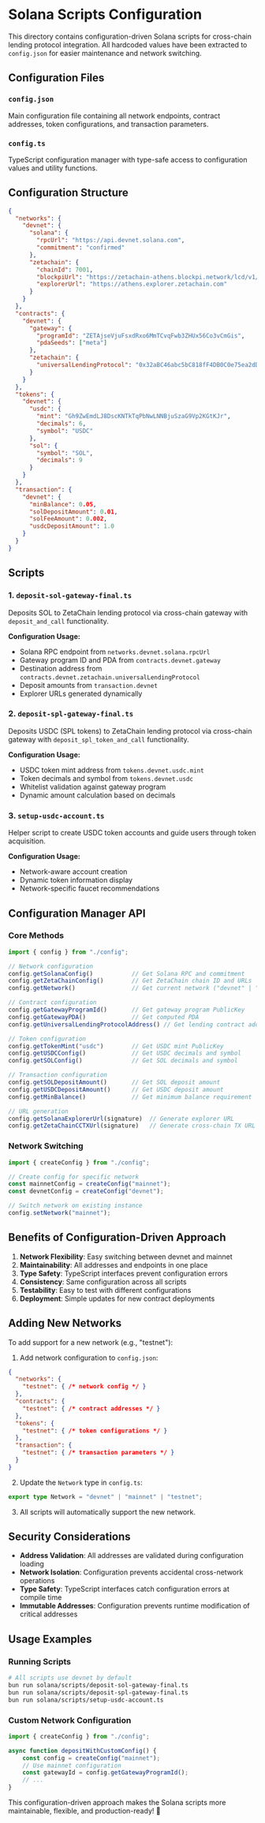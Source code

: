 # Solana Scripts Configuration

This directory contains configuration-driven Solana scripts for cross-chain lending protocol integration. All hardcoded values have been extracted to `config.json` for easier maintenance and network switching.

## Configuration Files

### `config.json`
Main configuration file containing all network endpoints, contract addresses, token configurations, and transaction parameters.

### `config.ts`
TypeScript configuration manager with type-safe access to configuration values and utility functions.

## Configuration Structure

```json
{
  "networks": {
    "devnet": {
      "solana": {
        "rpcUrl": "https://api.devnet.solana.com",
        "commitment": "confirmed"
      },
      "zetachain": {
        "chainId": 7001,
        "blockpiUrl": "https://zetachain-athens.blockpi.network/lcd/v1/public/zeta-chain/crosschain/inboundHashToCctxData",
        "explorerUrl": "https://athens.explorer.zetachain.com"
      }
    }
  },
  "contracts": {
    "devnet": {
      "gateway": {
        "programId": "ZETAjseVjuFsxdRxo6MmTCvqFwb3ZHUx56Co3vCmGis",
        "pdaSeeds": ["meta"]
      },
      "zetachain": {
        "universalLendingProtocol": "0x32aBC46abc5bC818fF4DB0C0e75ea2dDbb2D9a13"
      }
    }
  },
  "tokens": {
    "devnet": {
      "usdc": {
        "mint": "Gh9ZwEmdLJ8DscKNTkTqPbNwLNNBjuSzaG9Vp2KGtKJr",
        "decimals": 6,
        "symbol": "USDC"
      },
      "sol": {
        "symbol": "SOL",
        "decimals": 9
      }
    }
  },
  "transaction": {
    "devnet": {
      "minBalance": 0.05,
      "solDepositAmount": 0.01,
      "solFeeAmount": 0.002,
      "usdcDepositAmount": 1.0
    }
  }
}
```

## Scripts

### 1. `deposit-sol-gateway-final.ts`
Deposits SOL to ZetaChain lending protocol via cross-chain gateway with `deposit_and_call` functionality.

**Configuration Usage:**
- Solana RPC endpoint from `networks.devnet.solana.rpcUrl`
- Gateway program ID and PDA from `contracts.devnet.gateway`
- Destination address from `contracts.devnet.zetachain.universalLendingProtocol`
- Deposit amounts from `transaction.devnet`
- Explorer URLs generated dynamically

### 2. `deposit-spl-gateway-final.ts`
Deposits USDC (SPL tokens) to ZetaChain lending protocol via cross-chain gateway with `deposit_spl_token_and_call` functionality.

**Configuration Usage:**
- USDC token mint address from `tokens.devnet.usdc.mint`
- Token decimals and symbol from `tokens.devnet.usdc`
- Whitelist validation against gateway program
- Dynamic amount calculation based on decimals

### 3. `setup-usdc-account.ts`
Helper script to create USDC token accounts and guide users through token acquisition.

**Configuration Usage:**
- Network-aware account creation
- Dynamic token information display
- Network-specific faucet recommendations

## Configuration Manager API

### Core Methods

```typescript
import { config } from "./config";

// Network configuration
config.getSolanaConfig()           // Get Solana RPC and commitment
config.getZetaChainConfig()        // Get ZetaChain chain ID and URLs
config.getNetwork()                // Get current network ("devnet" | "mainnet")

// Contract configuration
config.getGatewayProgramId()       // Get gateway program PublicKey
config.getGatewayPDA()             // Get computed PDA
config.getUniversalLendingProtocolAddress() // Get lending contract address

// Token configuration
config.getTokenMint("usdc")        // Get USDC mint PublicKey
config.getUSDCConfig()             // Get USDC decimals and symbol
config.getSOLConfig()              // Get SOL decimals and symbol

// Transaction configuration
config.getSOLDepositAmount()       // Get SOL deposit amount
config.getUSDCDepositAmount()      // Get USDC deposit amount
config.getMinBalance()             // Get minimum balance requirement

// URL generation
config.getSolanaExplorerUrl(signature)  // Generate explorer URL
config.getZetaChainCCTXUrl(signature)   // Generate cross-chain TX URL
```

### Network Switching

```typescript
import { createConfig } from "./config";

// Create config for specific network
const mainnetConfig = createConfig("mainnet");
const devnetConfig = createConfig("devnet");

// Switch network on existing instance
config.setNetwork("mainnet");
```

## Benefits of Configuration-Driven Approach

1. **Network Flexibility**: Easy switching between devnet and mainnet
2. **Maintainability**: All addresses and endpoints in one place
3. **Type Safety**: TypeScript interfaces prevent configuration errors
4. **Consistency**: Same configuration across all scripts
5. **Testability**: Easy to test with different configurations
6. **Deployment**: Simple updates for new contract deployments

## Adding New Networks

To add support for a new network (e.g., "testnet"):

1. Add network configuration to `config.json`:
```json
{
  "networks": {
    "testnet": { /* network config */ }
  },
  "contracts": {
    "testnet": { /* contract addresses */ }
  },
  "tokens": {
    "testnet": { /* token configurations */ }
  },
  "transaction": {
    "testnet": { /* transaction parameters */ }
  }
}
```

2. Update the `Network` type in `config.ts`:
```typescript
export type Network = "devnet" | "mainnet" | "testnet";
```

3. All scripts will automatically support the new network.

## Security Considerations

- **Address Validation**: All addresses are validated during configuration loading
- **Network Isolation**: Configuration prevents accidental cross-network operations
- **Type Safety**: TypeScript interfaces catch configuration errors at compile time
- **Immutable Addresses**: Configuration prevents runtime modification of critical addresses

## Usage Examples

### Running Scripts
```bash
# All scripts use devnet by default
bun run solana/scripts/deposit-sol-gateway-final.ts
bun run solana/scripts/deposit-spl-gateway-final.ts
bun run solana/scripts/setup-usdc-account.ts
```

### Custom Network Configuration
```typescript
import { createConfig } from "./config";

async function depositWithCustomConfig() {
    const config = createConfig("mainnet");
    // Use mainnet configuration
    const gatewayId = config.getGatewayProgramId();
    // ...
}
```

This configuration-driven approach makes the Solana scripts more maintainable, flexible, and production-ready! 🚀